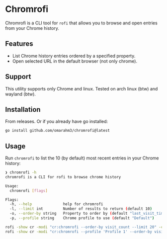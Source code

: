 # Chromrofi

Chromrofi is a CLI tool for `rofi` that allows you to browse and open entries from your Chrome history.

## Features

- List Chrome history entries ordered by a specified property.
- Open selected URL in the default browser (not only chrome).

## Support

This utility supports only Chrome and linux. Tested on arch linux (btw) and wayland (btw).

## Installation

From releases. Or if you already have go installed:

```sh
go install github.com/omarahm3/chromrofi@latest
```

## Usage

Run `chromrofi` to list the 10 (by default) most recent entries in your Chrome history:

```sh
❯ chromrofi -h
chromrofi is a CLI for rofi to browse chrome history

Usage:
  chromrofi [flags]

Flags:
  -h, --help              help for chromrofi
  -l, --limit int         Number of results to return (default 10)
  -o, --order-by string   Property to order by (default "last_visit_time")
  -p, --profile string    Chrome profile to use (default "Default")
```

```sh
rofi -show cr -modi "cr:chromrofi --order-by visit_count --limit 20" -config ~/.config/rofi/config.rasi
rofi -show cr -modi "cr:chromrofi --profile 'Profile 1' --order-by visit_count --limit 20" -config ~/.config/rofi/config.rasi
```
